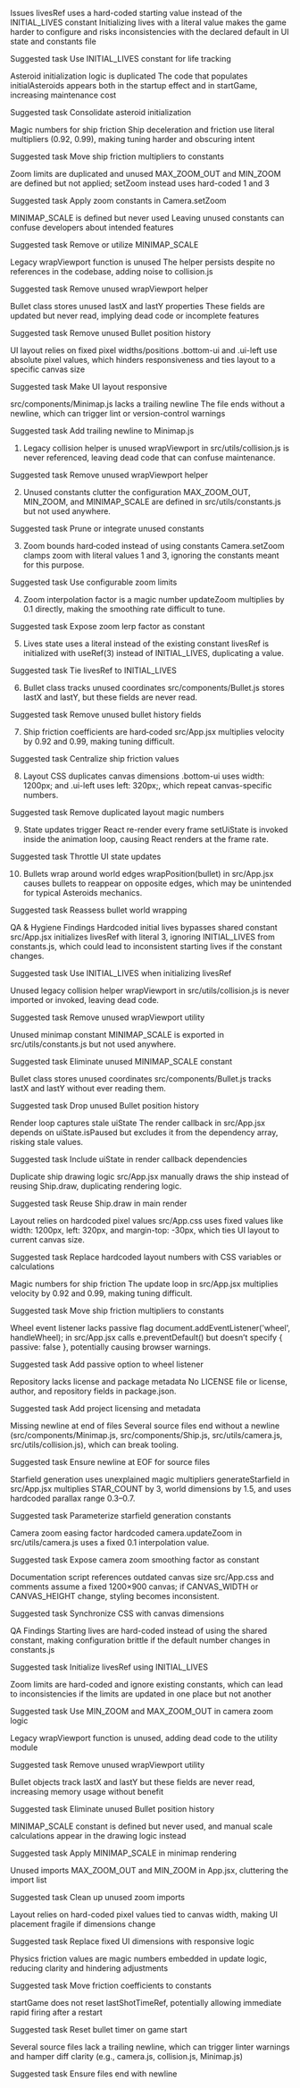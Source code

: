 Issues
livesRef uses a hard-coded starting value instead of the INITIAL_LIVES constant
Initializing lives with a literal value makes the game harder to configure and risks inconsistencies with the declared default in UI state and constants file

Suggested task
Use INITIAL_LIVES constant for life tracking

Asteroid initialization logic is duplicated
The code that populates initialAsteroids appears both in the startup effect and in startGame, increasing maintenance cost

Suggested task
Consolidate asteroid initialization

Magic numbers for ship friction
Ship deceleration and friction use literal multipliers (0.92, 0.99), making tuning harder and obscuring intent

Suggested task
Move ship friction multipliers to constants
 
Zoom limits are duplicated and unused
MAX_ZOOM_OUT and MIN_ZOOM are defined but not applied; setZoom instead uses hard-coded 1 and 3

Suggested task
Apply zoom constants in Camera.setZoom
 
MINIMAP_SCALE is defined but never used
Leaving unused constants can confuse developers about intended features

Suggested task
Remove or utilize MINIMAP_SCALE
 
Legacy wrapViewport function is unused
The helper persists despite no references in the codebase, adding noise to collision.js

Suggested task
Remove unused wrapViewport helper

Bullet class stores unused lastX and lastY properties
These fields are updated but never read, implying dead code or incomplete features

Suggested task
Remove unused Bullet position history

UI layout relies on fixed pixel widths/positions
.bottom-ui and .ui-left use absolute pixel values, which hinders responsiveness and ties layout to a specific canvas size

Suggested task
Make UI layout responsive

src/components/Minimap.js lacks a trailing newline
The file ends without a newline, which can trigger lint or version-control warnings

Suggested task
Add trailing newline to Minimap.js

1. Legacy collision helper is unused
wrapViewport in src/utils/collision.js is never referenced, leaving dead code that can confuse maintenance.

Suggested task
Remove unused wrapViewport helper

2. Unused constants clutter the configuration
MAX_ZOOM_OUT, MIN_ZOOM, and MINIMAP_SCALE are defined in src/utils/constants.js but not used anywhere.

Suggested task
Prune or integrate unused constants

3. Zoom bounds hard‑coded instead of using constants
Camera.setZoom clamps zoom with literal values 1 and 3, ignoring the constants meant for this purpose.

Suggested task
Use configurable zoom limits

4. Zoom interpolation factor is a magic number
updateZoom multiplies by 0.1 directly, making the smoothing rate difficult to tune.

Suggested task
Expose zoom lerp factor as constant

5. Lives state uses a literal instead of the existing constant
livesRef is initialized with useRef(3) instead of INITIAL_LIVES, duplicating a value.

Suggested task
Tie livesRef to INITIAL_LIVES
 
6. Bullet class tracks unused coordinates
src/components/Bullet.js stores lastX and lastY, but these fields are never read.

Suggested task
Remove unused bullet history fields

7. Ship friction coefficients are hard‑coded
src/App.jsx multiplies velocity by 0.92 and 0.99, making tuning difficult.

Suggested task
Centralize ship friction values

8. Layout CSS duplicates canvas dimensions
.bottom-ui uses width: 1200px; and .ui-left uses left: 320px;, which repeat canvas-specific numbers.

Suggested task
Remove duplicated layout magic numbers

9. State updates trigger React re-render every frame
setUiState is invoked inside the animation loop, causing React renders at the frame rate.

Suggested task
Throttle UI state updates

10. Bullets wrap around world edges
wrapPosition(bullet) in src/App.jsx causes bullets to reappear on opposite edges, which may be unintended for typical Asteroids mechanics.

Suggested task
Reassess bullet world wrapping

QA & Hygiene Findings
Hardcoded initial lives bypasses shared constant
src/App.jsx initializes livesRef with literal 3, ignoring INITIAL_LIVES from constants.js, which could lead to inconsistent starting lives if the constant changes.

Suggested task
Use INITIAL_LIVES when initializing livesRef

Unused legacy collision helper
wrapViewport in src/utils/collision.js is never imported or invoked, leaving dead code.

Suggested task
Remove unused wrapViewport utility

Unused minimap constant
MINIMAP_SCALE is exported in src/utils/constants.js but not used anywhere.

Suggested task
Eliminate unused MINIMAP_SCALE constant

Bullet class stores unused coordinates
src/components/Bullet.js tracks lastX and lastY without ever reading them.

Suggested task
Drop unused Bullet position history

Render loop captures stale uiState
The render callback in src/App.jsx depends on uiState.isPaused but excludes it from the dependency array, risking stale values.

Suggested task
Include uiState in render callback dependencies

Duplicate ship drawing logic
src/App.jsx manually draws the ship instead of reusing Ship.draw, duplicating rendering logic.

Suggested task
Reuse Ship.draw in main render

Layout relies on hardcoded pixel values
src/App.css uses fixed values like width: 1200px, left: 320px, and margin-top: -30px, which ties UI layout to current canvas size.

Suggested task
Replace hardcoded layout numbers with CSS variables or calculations

Magic numbers for ship friction
The update loop in src/App.jsx multiplies velocity by 0.92 and 0.99, making tuning difficult.

Suggested task
Move ship friction multipliers to constants

Wheel event listener lacks passive flag
document.addEventListener('wheel', handleWheel); in src/App.jsx calls e.preventDefault() but doesn’t specify { passive: false }, potentially causing browser warnings.

Suggested task
Add passive option to wheel listener

Repository lacks license and package metadata
No LICENSE file or license, author, and repository fields in package.json.

Suggested task
Add project licensing and metadata

Missing newline at end of files
Several source files end without a newline (src/components/Minimap.js, src/components/Ship.js, src/utils/camera.js, src/utils/collision.js), which can break tooling.

Suggested task
Ensure newline at EOF for source files

Starfield generation uses unexplained magic multipliers
generateStarfield in src/App.jsx multiplies STAR_COUNT by 3, world dimensions by 1.5, and uses hardcoded parallax range 0.3–0.7.

Suggested task
Parameterize starfield generation constants

Camera zoom easing factor hardcoded
camera.updateZoom in src/utils/camera.js uses a fixed 0.1 interpolation value.

Suggested task
Expose camera zoom smoothing factor as constant

Documentation script references outdated canvas size
src/App.css and comments assume a fixed 1200×900 canvas; if CANVAS_WIDTH or CANVAS_HEIGHT change, styling becomes inconsistent.

Suggested task
Synchronize CSS with canvas dimensions

QA Findings
Starting lives are hard-coded instead of using the shared constant, making configuration brittle if the default number changes in constants.js

Suggested task
Initialize livesRef using INITIAL_LIVES

Zoom limits are hard-coded and ignore existing constants, which can lead to inconsistencies if the limits are updated in one place but not another

Suggested task
Use MIN_ZOOM and MAX_ZOOM_OUT in camera zoom logic

Legacy wrapViewport function is unused, adding dead code to the utility module

Suggested task
Remove unused wrapViewport utility

Bullet objects track lastX and lastY but these fields are never read, increasing memory usage without benefit

Suggested task
Eliminate unused Bullet position history

MINIMAP_SCALE constant is defined but never used, and manual scale calculations appear in the drawing logic instead

Suggested task
Apply MINIMAP_SCALE in minimap rendering

Unused imports MAX_ZOOM_OUT and MIN_ZOOM in App.jsx, cluttering the import list

Suggested task
Clean up unused zoom imports

Layout relies on hard-coded pixel values tied to canvas width, making UI placement fragile if dimensions change

Suggested task
Replace fixed UI dimensions with responsive logic

Physics friction values are magic numbers embedded in update logic, reducing clarity and hindering adjustments

Suggested task
Move friction coefficients to constants

startGame does not reset lastShotTimeRef, potentially allowing immediate rapid firing after a restart

Suggested task
Reset bullet timer on game start

Several source files lack a trailing newline, which can trigger linter warnings and hamper diff clarity (e.g., camera.js, collision.js, Minimap.js)

Suggested task
Ensure files end with newline